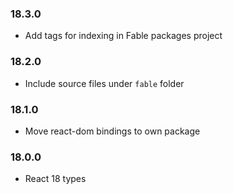 ### 18.3.0

- Add tags for indexing in Fable packages project

### 18.2.0

- Include source files under `fable` folder

### 18.1.0

- Move react-dom bindings to own package

### 18.0.0

- React 18 types
